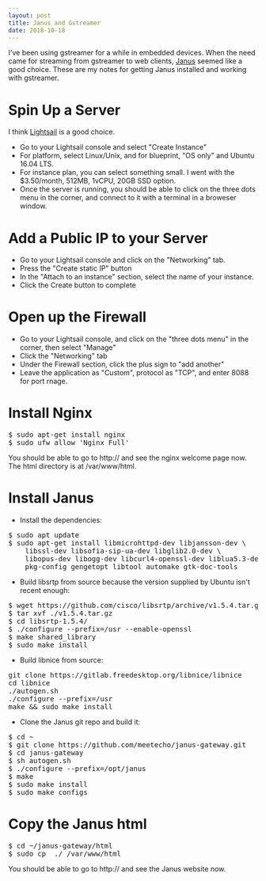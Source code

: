 ```yaml
---
layout: post
title: Janus and Gstreamer
date: 2018-10-18
---
```


I've been using gstreamer for a while in embedded devices.  When the need came for streaming from gstreamer to web clients,
[Janus](https://janus.conf.meetecho.com/) seemed like a good choice.  These are my notes for getting Janus installed and working with gstreamer.

# Spin Up a Server
I think [Lightsail](https://lightsail.aws.amazon.com) is a good choice.

* Go to your Lightsail console and select "Create Instance"
* For platform, select Linux/Unix, and for blueprint, "OS only" and Ubuntu 16.04 LTS.
* For instance plan, you can select something small.  I went with the $3.50/month, 512MB, 1vCPU, 20GB SSD option.
* Once the server is running, you should be able to click on the three dots menu in the corner, and connect to it with
a terminal in a broweser window.

# Add a Public IP to your Server
* Go to your Lightsail console and click on the "Networking" tab.
* Press the "Create static IP" button
* In the "Attach to an instance" section, select the name of your instance.
* Click the Create button to complete

# Open up the Firewall
* Go to your Lightsail console, and click on the "three dots menu" in the corner, then select "Manage"
* Click the "Networking" tab
* Under the Firewall section, click the plus sign to "add another"
* Leave the application as "Custom", protocol as "TCP", and enter 8088 for port rnage.

# Install Nginx
<pre>
$ sudo apt-get install nginx
$ sudo ufw allow 'Nginx Full'
</pre>
You should be able to go to http://<your public ip> and see the nginx welcome page now.  
The html directory is at /var/www/html.
	
# Install Janus
* Install the dependencies:
<pre>
$ sudo apt update
$ sudo apt-get install libmicrohttpd-dev libjansson-dev \
	libssl-dev libsofia-sip-ua-dev libglib2.0-dev \
	libopus-dev libogg-dev libcurl4-openssl-dev liblua5.3-dev \
	pkg-config gengetopt libtool automake gtk-doc-tools
</pre>
* Build libsrtp from source because the version supplied by Ubuntu isn't recent enough:
<pre>
$ wget https://github.com/cisco/libsrtp/archive/v1.5.4.tar.gz
$ tar xvf ./v1.5.4.tar.gz 
$ cd libsrtp-1.5.4/
$ ./configure --prefix=/usr --enable-openssl
$ make shared_library
$ sudo make install
</pre>
* Build libnice from source:
<pre>
git clone https://gitlab.freedesktop.org/libnice/libnice
cd libnice
./autogen.sh
./configure --prefix=/usr
make && sudo make install
</pre>
* Clone the Janus git repo and build it:
<pre>
$ cd ~
$ git clone https://github.com/meetecho/janus-gateway.git
$ cd janus-gateway
$ sh autogen.sh
$ ./configure --prefix=/opt/janus
$ make
$ sudo make install
$ sudo make configs
</pre>

# Copy the Janus html
<pre>
$ cd ~/janus-gateway/html
$ sudo cp  ./ /var/www/html
</pre>
You should be able to go to http://<your public ip> and see the Janus website now.




